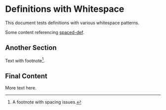 # Definitions with Whitespace

This document tests definitions with various whitespace patterns.

[spaced-def]: https://example.com

Some content referencing [spaced-def].

## Another Section


[^spaced-footnote]: A footnote with spacing issues.


Text with footnote[^spaced-footnote].

## Final Content

More text here.
